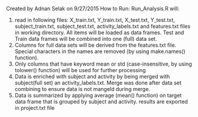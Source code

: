 Created by Adnan Selak on 9/27/2015
How to Run:
Run_Analysis.R will:
1) read in following files:  X_train.txt, Y_train.txt, X_test.txt, Y_test.txt, subject_train.txt, subject_test.txt, activity_labels.txt and features.txt files in working directory.  All items will be loaded as data frames.  Test and Train data frames will be combined into one (full) data set.
2) Columns for full data sets will be  derived from the features.txt file.  Special characters in the names are removed (by using make.names() function).
3) Only columns that have keyword mean or std (case-insensitive, by using tolower() function)  will be used for further processing
4) Data is enriched with subject and activity by being merged with subject(full set) an activity_labels.txt.  Merge was done after data set combining to ensure data is not mangeld during merge.
5) Data is summarized by applying average (mean() function) on target data frame  that is grouped by subject and activity.
results are exported in project.txt file